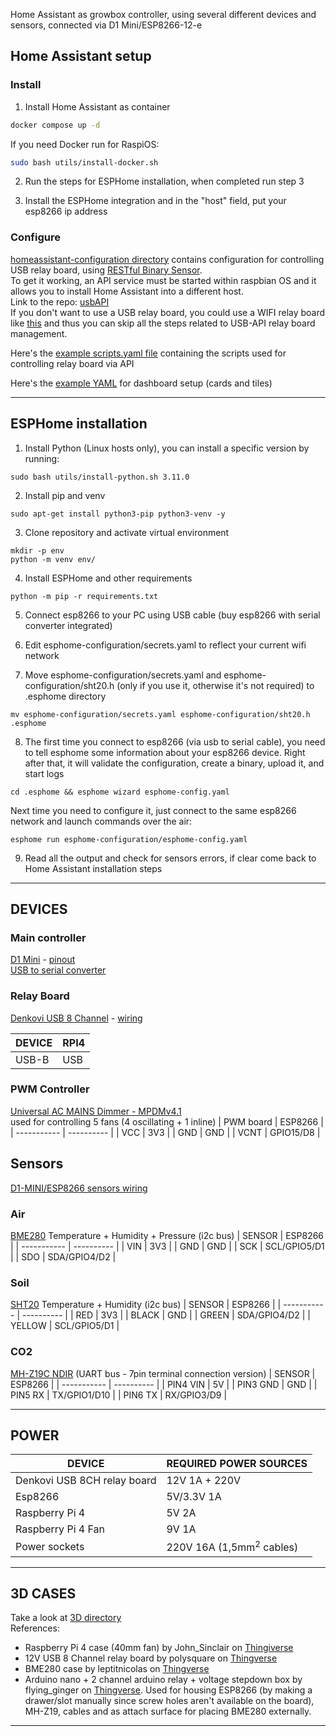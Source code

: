 Home Assistant as growbox controller, using several different devices and sensors, connected via D1 Mini/ESP8266-12-e

## Home Assistant setup


### Install
1. Install Home Assistant as container

```bash
docker compose up -d
```

If you need Docker run for RaspiOS:

```bash
sudo bash utils/install-docker.sh
```

2. Run the steps for ESPHome installation, when completed run step 3

3. Install the ESPHome integration and in the "host" field, put your esp8266 ip address

### Configure
[homeassistant-configuration directory](homeassistant-configuration/configuration.yaml) contains configuration for controlling USB relay board, using [RESTful Binary Sensor](https://www.home-assistant.io/integrations/binary_sensor.rest).\
To get it working, an API service must be started within raspbian OS and it allows you to install Home Assistant into a different host.\
Link to the repo: [usbAPI](https://github.com/escomputers/usbAPI)\
If you don't want to use a USB relay board, you could use a WIFI relay board like [this](https://denkovi.com/wifi-16-relay-board-modBus-tcp) and thus you can skip all the steps related to USB-API relay board management.

Here's the [example scripts.yaml file](homeassistant-configuration/scripts.yaml) containing the scripts used for controlling relay board via API


Here's the [example YAML](homeassistant-configuration/.storage/lovelace) for dashboard setup (cards and tiles)

---

## ESPHome installation

1. Install Python (Linux hosts only), you can install a specific version by running:

```
sudo bash utils/install-python.sh 3.11.0
```

2. Install pip and venv

```
sudo apt-get install python3-pip python3-venv -y
```

3. Clone repository and activate virtual environment
```
mkdir -p env
python -m venv env/
```

4. Install ESPHome and other requirements

```
python -m pip -r requirements.txt
```

5. Connect esp8266 to your PC using USB cable (buy esp8266 with serial converter integrated)

6. Edit esphome-configuration/secrets.yaml to reflect your current wifi network

7. Move esphome-configuration/secrets.yaml and esphome-configuration/sht20.h (only if you use it, otherwise it's not required) to .esphome directory

```
mv esphome-configuration/secrets.yaml esphome-configuration/sht20.h .esphome
```

8. The first time you connect to esp8266 (via usb to serial cable), you need to tell esphome some information about
your esp8266 device. Right after that, it will validate the configuration, create a binary, upload it, and start logs

```
cd .esphome && esphome wizard esphome-config.yaml
```

Next time you need to configure it, just connect to the same esp8266 network and launch commands over the air:

```
esphome run esphome-configuration/esphome-config.yaml
```

9. Read all the output and check for sensors errors, if clear come back to Home Assistant installation steps

---

## DEVICES

### Main controller
[D1 Mini](https://www.az-delivery.de/en/products/d1-mini) - [pinout](https://m.media-amazon.com/images/I/71b9yM7dFlL.jpg)\
[USB to serial converter](https://www.az-delivery.de/en/products/usb-auf-seriell-adapter-mit-ch340)

### Relay Board
[Denkovi USB 8 Channel](https://denkovi.com/usb-eight-channel-relay-board-for-automation) - [wiring](https://github.com/escomputers/hassio-growbox/blob/325ab9b5c127c14f19560fe0ca1c8efceda2f83e/wirings/12V-USB-8CH-relay-board-wiring.pdf)

| DEVICE     | RPI4 |
| ----------- | ---------- |
| USB-B       | USB           |

### PWM Controller
[Universal AC MAINS Dimmer - MPDMv4.1](https://www.tindie.com/products/next_evo1/universal-ac-mains-dimmer-mpdmv41/)\
used for controlling 5 fans (4 oscillating + 1 inline)
| PWM board   | ESP8266 |
| ----------- | ---------- |
| VCC         | 3V3        |
| GND         | GND        |
| VCNT        | GPIO15/D8        |


## Sensors
[D1-MINI/ESP8266 sensors wiring](https://github.com/escomputers/hassio-growbox/blob/325ab9b5c127c14f19560fe0ca1c8efceda2f83e/wirings/d1mini-esp8266-sensors-wiring.pdf)

### Air

[BME280](https://www.adafruit.com/product/2652) Temperature + Humidity + Pressure (i2c bus)
| SENSOR      | ESP8266 |
| ----------- | ---------- |
| VIN         | 3V3        |
| GND         | GND        |
| SCK         | SCL/GPIO5/D1        |
| SDO         | SDA/GPIO4/D2        |


### Soil

[SHT20](https://www.makerfabs.com/soil-temperature-and-humidity-sensor-sht20.html) Temperature + Humidity (i2c bus)
| SENSOR      | ESP8266 |
| ----------- | ---------- |
| RED         | 3V3        |
| BLACK       | GND        |
| GREEN       | SDA/GPIO4/D2        |
| YELLOW      | SCL/GPIO5/D1         |


### CO2

[MH-Z19C NDIR](https://www.winsen-sensor.com/product/mh-z19c.html) (UART bus - 7pin terminal connection version)
| SENSOR      | ESP8266 |
| ----------- | ---------- |
| PIN4 VIN    | 5V        |
| PIN3 GND    | GND        |
| PIN5 RX     | TX/GPIO1/D10        |
| PIN6 TX     | RX/GPIO3/D9        |

---

## POWER

| DEVICE     | REQUIRED POWER SOURCES |
| ----------- | ---------- |
| Denkovi USB 8CH relay board       | 12V 1A + 220V|
| Esp8266                           | 5V/3.3V 1A |
| Raspberry Pi 4                    | 5V 2A|
| Raspberry Pi 4 Fan                | 9V 1A|
| Power sockets                     | 220V 16A (1,5mm<sup>2</sup> cables)|


---

## 3D CASES

Take a look at [3D directory](3D/)\
References:
- Raspberry Pi 4 case (40mm fan) by John_Sinclair on [Thingiverse](https://www.thingiverse.com/thing:3723481)
- 12V USB 8 Channel relay board by polysquare on [Thingverse](https://www.thingiverse.com/thing:2306082)
- BME280 case by leptitnicolas on [Thingverse](https://www.thingiverse.com/thing:3809818)
- Arduino nano + 2 channel arduino relay + voltage stepdown box by flying_ginger on [Thingverse](https://www.thingiverse.com/thing:3162083). Used for housing ESP8266 (by making a drawer/slot manually since screw holes aren't available on the board), MH-Z19, cables and as attach surface for placing BME280 externally.

---

